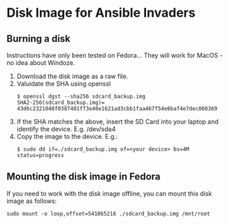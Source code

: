 # Disk Image for Ansible Invaders

## Burning a disk
Instructions have only been tested on Fedora... They will work for MacOS - no idea about Windoze.

1. Download the disk image as a raw file.
2. Valuidate the SHA using openssl
    ```
    $ openssl dgst --sha256 sdcard_backup.img
    SHA2-256(sdcard_backup.img)= 43d6c2321048f0387401ff3e40e1621ad3cbb1faa467f54e6baf4e7dec060369
    ```
3. If the SHA matches the above, insert the SD Card into your laptop and identify the device. E.g. /dev/sda4
4. Copy the image to the device. E.g.:
   ```
   $ sudo dd if=./sdcard_backup.img of=<your device> bs=4M status=progress
   ```

## Mounting the disk image in Fedora
If you need to work with the disk image offline, you can mount this disk image as follows:

```
sudo mount -o loop,offset=541065216 ./sdcard_backup.img /mnt/root
```
